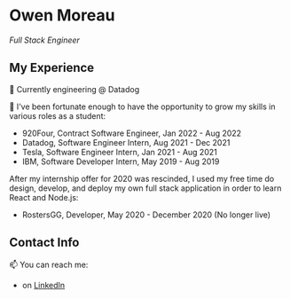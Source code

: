 # Owen Moreau

*Full Stack Engineer*<br>

## My Experience

💬 Currently engineering @ Datadog

💬 I've been fortunate enough to have the opportunity to grow my skills in various roles as a student: 
- 920Four, Contract Software Engineer, Jan 2022 - Aug 2022
- Datadog, Software Engineer Intern, Aug 2021 - Dec 2021
- Tesla, Software Engineer Intern, Jan 2021 - Aug 2021
- IBM, Software Developer Intern, May 2019 - Aug 2019<br>

After my internship offer for 2020 was rescinded, I used my free time do design, develop, and deploy my 
own full stack application in order to learn React and Node.js:
- RostersGG, Developer, May 2020 - December 2020 (No longer live)<br>

## Contact Info

📫 You can reach me:
- on [LinkedIn](http://www.linkedin.com/in/moreauowen)
